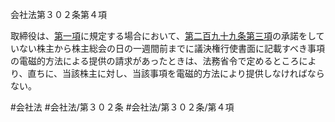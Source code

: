 会社法第３０２条第４項

取締役は、[第一項](会社法＿＿＿＿第３０２条第１項)に規定する場合において、[第二百九十九条第三項](会社法＿＿＿＿第２９９条第３項)の承諾をしていない株主から株主総会の日の一週間前までに議決権行使書面に記載すべき事項の電磁的方法による提供の請求があったときは、法務省令で定めるところにより、直ちに、当該株主に対し、当該事項を電磁的方法により提供しなければならない。

#会社法
#会社法/第３０２条
#会社法/第３０２条/第４項
